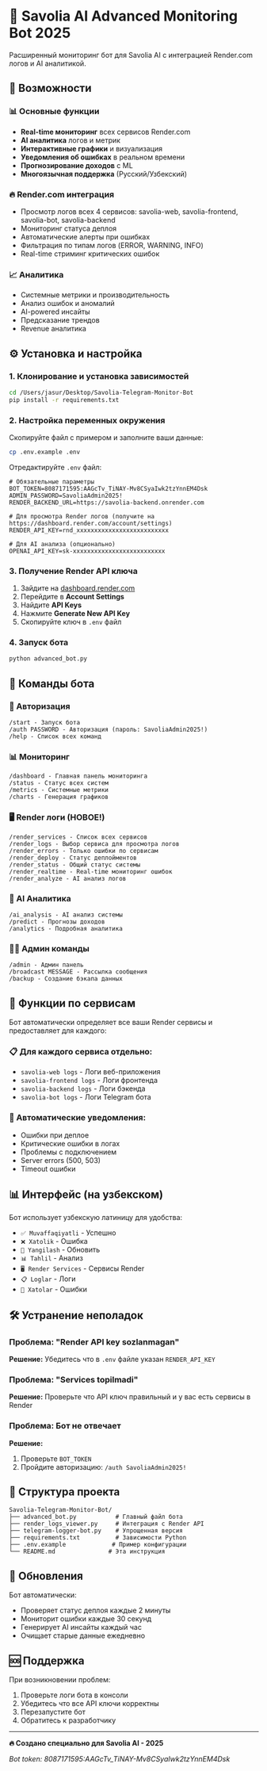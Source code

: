 # 🤖 Savolia AI Advanced Monitoring Bot 2025

Расширенный мониторинг бот для Savolia AI с интеграцией Render.com логов и AI аналитикой.

## 🚀 Возможности

### 📊 Основные функции
- **Real-time мониторинг** всех сервисов Render.com  
- **AI аналитика** логов и метрик
- **Интерактивные графики** и визуализация
- **Уведомления об ошибках** в реальном времени
- **Прогнозирование доходов** с ML
- **Многоязычная поддержка** (Русский/Узбекский)

### 🔥 Render.com интеграция
- Просмотр логов всех 4 сервисов: savolia-web, savolia-frontend, savolia-bot, savolia-backend
- Мониторинг статуса деплоя
- Автоматические алерты при ошибках
- Фильтрация по типам логов (ERROR, WARNING, INFO)
- Real-time стриминг критических ошибок

### 📈 Аналитика
- Системные метрики и производительность
- Анализ ошибок и аномалий  
- AI-powered инсайты
- Предсказание трендов
- Revenue аналитика

## ⚙️ Установка и настройка

### 1. Клонирование и установка зависимостей

```bash
cd /Users/jasur/Desktop/Savolia-Telegram-Monitor-Bot
pip install -r requirements.txt
```

### 2. Настройка переменных окружения

Скопируйте файл с примером и заполните ваши данные:

```bash
cp .env.example .env
```

Отредактируйте `.env` файл:

```env
# Обязательные параметры
BOT_TOKEN=8087171595:AAGcTv_TiNAY-Mv8CSyaIwk2tzYnnEM4Dsk
ADMIN_PASSWORD=SavoliaAdmin2025!
RENDER_BACKEND_URL=https://savolia-backend.onrender.com

# Для просмотра Render логов (получите на https://dashboard.render.com/account/settings)
RENDER_API_KEY=rnd_xxxxxxxxxxxxxxxxxxxxxxxxxx

# Для AI анализа (опционально)
OPENAI_API_KEY=sk-xxxxxxxxxxxxxxxxxxxxxxxxxx
```

### 3. Получение Render API ключа

1. Зайдите на [dashboard.render.com](https://dashboard.render.com/account/settings)
2. Перейдите в **Account Settings**
3. Найдите **API Keys** 
4. Нажмите **Generate New API Key**
5. Скопируйте ключ в `.env` файл

### 4. Запуск бота

```bash
python advanced_bot.py
```

## 📱 Команды бота

### 🔐 Авторизация
```
/start - Запуск бота
/auth PASSWORD - Авторизация (пароль: SavoliaAdmin2025!)
/help - Список всех команд
```

### 📊 Мониторинг
```
/dashboard - Главная панель мониторинга
/status - Статус всех систем
/metrics - Системные метрики
/charts - Генерация графиков
```

### 🖥️ Render логи (НОВОЕ!)
```
/render_services - Список всех сервисов
/render_logs - Выбор сервиса для просмотра логов
/render_errors - Только ошибки по сервисам
/render_deploy - Статус деплойментов
/render_status - Общий статус системы
/render_realtime - Real-time мониторинг ошибок
/render_analyze - AI анализ логов
```

### 🧠 AI Аналитика
```
/ai_analysis - AI анализ системы
/predict - Прогнозы доходов
/analytics - Подробная аналитика
```

### 👨‍💼 Админ команды
```
/admin - Админ панель
/broadcast MESSAGE - Рассылка сообщения
/backup - Создание бэкапа данных
```

## 🔧 Функции по сервисам

Бот автоматически определяет все ваши Render сервисы и предоставляет для каждого:

### 📋 Для каждого сервиса отдельно:
- `savolia-web logs` - Логи веб-приложения
- `savolia-frontend logs` - Логи фронтенда  
- `savolia-backend logs` - Логи бэкенда
- `savolia-bot logs` - Логи Telegram бота

### 🚨 Автоматические уведомления:
- Ошибки при деплое
- Критические ошибки в логах
- Проблемы с подключением
- Server errors (500, 503)
- Timeout ошибки

## 📊 Интерфейс (на узбекском)

Бот использует узбекскую латиницу для удобства:

- `✅ Muvaffaqiyatli` - Успешно
- `❌ Xatolik` - Ошибка  
- `🔄 Yangilash` - Обновить
- `📊 Tahlil` - Анализ
- `🖥️ Render Services` - Сервисы Render
- `📋 Loglar` - Логи
- `🚨 Xatolar` - Ошибки

## 🛠️ Устранение неполадок

### Проблема: "Render API key sozlanmagan"
**Решение:** Убедитесь что в `.env` файле указан `RENDER_API_KEY`

### Проблема: "Services topilmadi"  
**Решение:** Проверьте что API ключ правильный и у вас есть сервисы в Render

### Проблема: Бот не отвечает
**Решение:** 
1. Проверьте `BOT_TOKEN`
2. Пройдите авторизацию: `/auth SavoliaAdmin2025!`

## 📁 Структура проекта

```
Savolia-Telegram-Monitor-Bot/
├── advanced_bot.py           # Главный файл бота
├── render_logs_viewer.py     # Интеграция с Render API
├── telegram-logger-bot.py    # Упрощенная версия
├── requirements.txt          # Зависимости Python
├── .env.example             # Пример конфигурации
└── README.md               # Эта инструкция
```

## 🔄 Обновления

Бот автоматически:
- Проверяет статус деплоя каждые 2 минуты
- Мониторит ошибки каждые 30 секунд  
- Генерирует AI инсайты каждый час
- Очищает старые данные ежедневно

## 🆘 Поддержка

При возникновении проблем:

1. Проверьте логи бота в консоли
2. Убедитесь что все API ключи корректны
3. Перезапустите бот
4. Обратитесь к разработчику

---

**🔥 Создано специально для Savolia AI - 2025**

*Bot token: 8087171595:AAGcTv_TiNAY-Mv8CSyaIwk2tzYnnEM4Dsk*